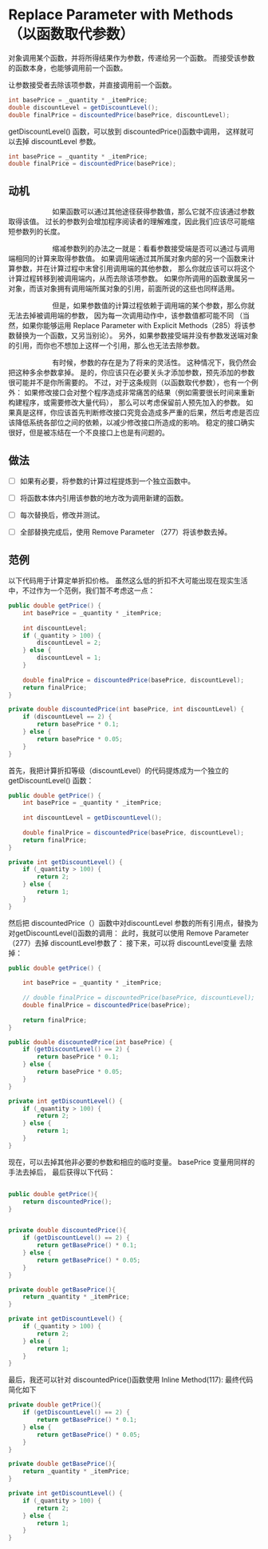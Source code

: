 # Replace Parameter with Methods（以函数取代参数）

对象调⽤某个函数，并将所得结果作为参数，传递给另⼀个函数。 
⽽接受该参数的函数本身，也能够调⽤前⼀个函数。


让参数接受者去除该项参数，并直接调⽤前⼀个函数。
```java
int basePrice = _quantity * _itemPrice;
double discountLevel = getDiscountLevel();
double finalPrice = discountedPrice(basePrice, discountLevel);
```

getDiscountLevel() 函数，可以放到 discountedPrice()函数中调用， 这样就可以去掉 discountLevel 参数。
```java
int basePrice = _quantity * _itemPrice;
double finalPrice = discountedPrice(basePrice);
```

## 动机

&emsp;&emsp;&emsp;&emsp;&emsp;&emsp;
如果函数可以通过其他途径获得参数值，那么它就不应该通过参数取得该值。 
过⻓的参数列会增加程序阅读者的理解难度，因此我们应该尽可能缩短参数列的⻓度。

&emsp;&emsp;&emsp;&emsp;&emsp;&emsp;
缩减参数列的办法之⼀就是：看看参数接受端是否可以通过与调⽤端相同的计算来取得参数值。
如果调⽤端通过其所属对象内部的另⼀个函数来计算参数，并在计算过程中末曾引⽤调⽤端的其他参数，
那么你就应该可以将这个计算过程转移到被调⽤端内，从⽽去除该项参数。
如果你所调⽤的函数⾪属另⼀对象，⽽该对象拥有调⽤端所属对象的引⽤，前⾯所说的这些也同样适⽤。

&emsp;&emsp;&emsp;&emsp;&emsp;&emsp;
但是，如果参数值的计算过程依赖于调⽤端的某个参数，那么你就⽆法去掉被调⽤端的参数，
因为每⼀次调⽤动作中，该参数值都可能不同
（当然，如果你能够运⽤ Replace Parameter with Explicit Methods（285）将该参数替换为⼀个函数，⼜另当别论）。
另外，如果参数接受端并没有参数发送端对象的引⽤，⽽你也不想加上这样⼀个引⽤，那么也⽆法去除参数。 

&emsp;&emsp;&emsp;&emsp;&emsp;&emsp;
有时候，参数的存在是为了将来的灵活性。
这种情况下，我仍然会把这种多余参数拿掉。
是的，你应该只在必要关头才添加参数，预先添加的参数很可能并不是你所需要的。
不过，对于这条规则（以函数取代参数），也有⼀个例外：
如果修改接⼝会对整个程序造成⾮常痛苦的结果（例如需要很⻓时间来重新构建程序，或需要修改⼤量代码），
那么可以考虑保留前⼈预先加⼊的参数。
如果真是这样，你应该⾸先判断修改接⼝究竞会造成多严重的后果，然后考虑是否应该降低系统各部位之间的依赖，以减少修改接⼝所造成的影响。
稳定的接⼝确实很好，但是被冻结在⼀个不良接⼝上也是有问题的。


## 做法
-[ ]  如果有必要，将参数的计算过程提炼到⼀个独⽴函数中。 
-[ ]  将函数本体内引⽤该参数的地⽅改为调⽤新建的函数。 
-[ ]  每次替换后，修改并测试。
-[ ]  全部替换完成后，使⽤ Remove Parameter （277）将该参数去掉。


## 范例

以下代码⽤于计算定单折扣价格。
虽然这么低的折扣不⼤可能出现在现实⽣活中，不过作为⼀个范例，我们暂不考虑这⼀点：
```java
public double getPrice() {
    int basePrice = _quantity * _itemPrice;
    
    int discountLevel;
    if (_quantity > 100) {
        discountLevel = 2;
    } else {
        discountLevel = 1;
    }
    
    double finalPrice = discountedPrice(basePrice, discountLevel);
    return finalPrice;
}

private double discountedPrice(int basePrice, int discountLevel) {
    if (discountLevel == 2) {
        return basePrice * 0.1;
    } else {
        return basePrice * 0.05;
    }
}
```


⾸先，我把计算折扣等级（discountLevel）的代码提炼成为⼀个独⽴的 getDiscountLevel() 函数：
```java
public double getPrice() {
    int basePrice = _quantity * _itemPrice;
    
    int discountLevel = getDiscountLevel();
    
    double finalPrice = discountedPrice(basePrice, discountLevel);
    return finalPrice;
}

private int getDiscountLevel() {
    if (_quantity > 100) {
        return 2;
    } else {
        return 1;
    }
}
```

然后把 discountedPrice（）函数中对discountLevel 参数的所有引⽤点，替換为对getDiscountLevel()函数的调⽤：
此时，我就可以使⽤ Remove Parameter（277）去掉 discountLevel参数了：
接下来，可以将 discountLevel变量 去除掉：
```java
public double getPrice() {
    
    int basePrice = _quantity * _itemPrice;
    
    // double finalPrice = discountedPrice(basePrice, discountLevel);
    double finalPrice = discountedPrice(basePrice);
    
    return finalPrice;
}

public double discountedPrice(int basePrice) {
    if (getDiscountLevel() == 2) {
        return basePrice * 0.1;
    } else {
        return basePrice * 0.05;
    }
}

private int getDiscountLevel() {
    if (_quantity > 100) {
        return 2;
    } else {
        return 1;
    }
}
```

现在，可以去掉其他⾮必要的参数和相应的临时变量。
basePrice 变量用同样的手法去掉后， 最后获得以下代码：
```java

public double getPrice(){
    return discountedPrice();
}


private double discountedPrice(){
    if (getDiscountLevel() == 2) {
        return getBasePrice() * 0.1;
    } else {
        return getBasePrice() * 0.05;
    }
}

private double getBasePrice(){
    return _quantity * _itemPrice;
}

private int getDiscountLevel() {
    if (_quantity > 100) {
        return 2;
    } else {
        return 1;
    }
}
```

最后，我还可以针对 discountedPrice()函数使⽤ Inline Method(117):
最终代码简化如下
```java
private double getPrice(){
    if (getDiscountLevel() == 2) {
        return getBasePrice() * 0.1;
    } else {
        return getBasePrice() * 0.05;
    }
}

private double getBasePrice(){
    return _quantity * _itemPrice;
}

private int getDiscountLevel() {
    if (_quantity > 100) {
        return 2;
    } else {
        return 1;
    }
}
```